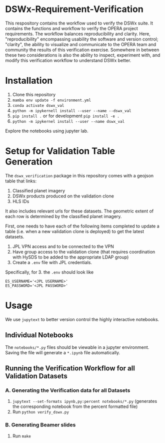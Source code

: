 # DSWx-Requirement-Verification

This respository contains the workflow used to verify the DSWx suite. It contains the functions and workflow to verify the OPERA project requirements. The workflow balances reproducibility and clarity. Here, "reproducibility" encompassing usability the software and version control; "clarity", the ability to visualize and communicate to the OPERA team and community the results of this verification exercise. Somewhere in between these two considerations is also the ability to inspect, experiment with, and modify this verification workflow to understand DSWx better.


# Installation

1. Clone this repository
2. `mamba env update -f environment.yml`
3. `conda activate dswx_val`
4. `python -m ipykernell install --user --name --dswx_val`
5. `pip install .` or for development `pip install -e .`
6. `python -m ipykernel install --user --name dswx_val`

Explore the notebooks using jupyter lab.

# Setup for Validation Table Generation

The `dswx_verification` package in this repository comes with a geojson table that links:

1. Classified planet imagery
2. DSWx products produced on the validation clone
3. HLS IDs

It also includes relevant urls for these datasets. The geometric extent of each row is determined by the classified planet imagery.

First, one needs to have each of the following items completed to update a table (i.e. when a new validation clone is deployed) to get the latest datasets.

1. JPL VPN access and to be connected to the VPN
2. Have group access to the validation clone (that requires coordination with HySDS to be added to the appropriate LDAP group)
3. Create a `.env` file with JPL credentials.

Specifically, for 3. the `.env` should look like

```
ES_USERNAME='<JPL USERNAME>'
ES_PASSWORD='<JPL PASSWORD>'
```

# Usage

We use `jupytext` to better version control the highly interactive notebooks.

## Individual Notebooks

The `notebooks/*.py` files should be viewable in a jupyter environment. Saving the file will generate a `*.ipynb` file automatically.

## Running the Verification Workflow for all Validation Datasets

### A. Generating the Verification data for all Datasets

1. `jupytext --set-formats ipynb,py:percent notebooks/*.py` (generates the corresponding notebook from the percent formatted file)
2. Run `python verify_dswx.py`

### B. Generating Beamer slides

1. Run `make`
